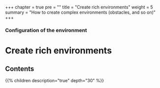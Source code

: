 +++
chapter = true
pre = ""
title = "Create rich environments"
weight = 5
summary = "How to create complex environments (obstacles, and so on)"
+++

### Configuration of the environment

# Create rich environments

## Contents

{{% children description="true" depth="30" %}}
